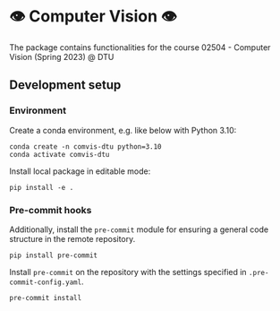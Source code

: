 # 👁️ Computer Vision 👁️
The package contains functionalities for the course 02504 - Computer Vision (Spring 2023) @ DTU


## Development setup

### Environment

Create a conda environment, e.g. like below with Python 3.10:
```
conda create -n comvis-dtu python=3.10
conda activate comvis-dtu
```

Install local package in editable mode:
```
pip install -e .
```

### Pre-commit hooks

Additionally, install the `pre-commit` module for ensuring a general code structure in the remote repository.
```
pip install pre-commit
```

Install `pre-commit` on the repository with the settings specified in `.pre-commit-config.yaml`.
```
pre-commit install
```
